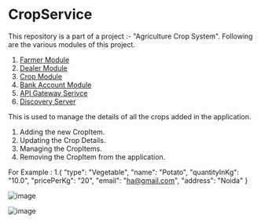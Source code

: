 # CropService


This repository is a part of a project :- "Agriculture Crop System".
Following are the various modules of this project.
1. [Farmer Module](https://github.com/cecilion-13/Farmer_management_demo1)
2. [Dealer Module](https://github.com/cecilion-13/DealerManagement)
3. [Crop Module](https://github.com/cecilion-13/CropService)
4. [Bank Account Module](https://github.com/cecilion-13/accountsService)
5. [API Gateway Serivce](https://github.com/cecilion-13/api-gateway)
6. [Discovery Server](https://github.com/cecilion-13/discover-server)

This is used to manage the details of all the crops added in the application.

1. Adding the new CropItem.
2. Updating the Crop Details.
3. Managing the CropItems.
4. Removing the CropItem from the application.


For Example : 
1.{
"type": "Vegetable",
"name": "Potato",
"quantityInKg": "10.0",
"pricePerKg": "20",
"email": "ha@gmail.com",
"address": "Noida"
}


![image](https://user-images.githubusercontent.com/68285354/172124531-abf0cf5a-f73b-4166-a7b2-89d140bbe5a4.png)

![image](https://user-images.githubusercontent.com/68285354/172124551-5a63c2cd-daea-4f81-b205-15eaa9861b01.png)



